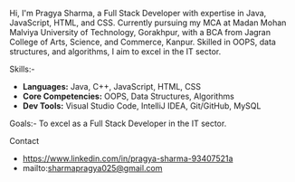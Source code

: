 Hi, I'm Pragya Sharma, a Full Stack Developer with expertise in Java, JavaScript, HTML, and CSS. Currently pursuing my MCA at Madan Mohan Malviya University of Technology, Gorakhpur, with a BCA from Jagran College of Arts, Science, and Commerce, Kanpur. Skilled in OOPS, data structures, and algorithms, I aim to excel in the IT sector.

Skills:-
- **Languages:** Java, C++, JavaScript, HTML, CSS
- **Core Competencies:** OOPS, Data Structures, Algorithms
- **Dev Tools:** Visual Studio Code, IntelliJ IDEA, Git/GitHub, MySQL

 Goals:-
To excel as a Full Stack Developer in the IT sector.

 Contact
- https://www.linkedin.com/in/pragya-sharma-93407521a
- mailto:sharmapragya025@gmail.com



